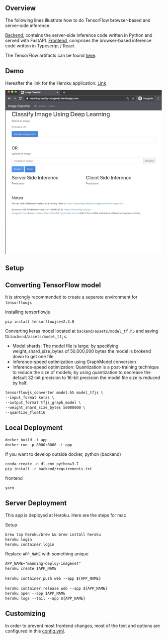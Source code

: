 ## Overview 

The following lines illustrate how to do TensorFlow browser-based and server-side inference.

[Backend](backend), contains the server-side inference code written in Python and served with FastAPI.
[Frontend](frontend), comprises the browser-based inference code written in Typescript / React 

The TensorFlow artifacts can be found [here](backend/assets).

## Demo 

Hereafter the link for the Heroku application: [Link](https://dlimgclassifier.herokuapp.com/)  

![Demo](assets/demo.gif)


## Setup


## Converting TensorFlow model

It is strongly recommended to create a separate environment for `tensorflowjs`

Installing tensorflowjs 
``` 
pip install tensorflowjs==2.3.0
```

Converting keras model located at `backend/assets/model_tf.h5` and saving to `backend/assets/model_tfjs`:

- Model shards: The model file is large; by specifying weight_shard_size_bytes of 50,000,000 bytes the model is brokend down to get one file
- Inference-speed optimization using GraphModel conversion
- Inference-speed optimization: Quantization is a post-training technique to reduce the size of models; by using quantization to decrease the default 32-bit precision to 16-bit precision the model file size is reduced by half.

```
tensorflowjs_converter model.h5 model_tfjs \
--input_format keras \
--output_format tfjs_graph_model \
--weight_shard_size_bytes 50000000 \
--quantize_float16
```

## Local Deployment

```
docker build -t app .
docker run -p 8000:8000 -t app 
```

If you want to develop outside docker,
python (backend)
```
conda create -n dl_env python=3.7 
pip install -r backend/requirements.txt
```

frontend
```
yarn 
```

## Server Deployment

This app is deployed at Heroku.
Here are the steps for mac

Setup 
``` 
brew tap heroku/brew && brew install heroku
heroku login
heroku container:login
```

Replace `APP_NAME` with something unique
```
APP_NAME="manning-deploy-imagenet"
heroku create $APP_NAME

heroku container:push web --app ${APP_NAME}

heroku container:release web --app ${APP_NAME}
heroku open --app $APP_NAME
heroku logs --tail --app ${APP_NAME}
```

## Customizing
In order to prevent most frontend changes, most of the text and options are configured in this [config.yml](config.yaml).
